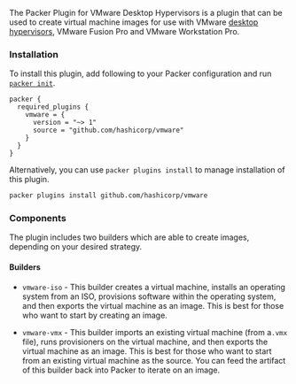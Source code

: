 <!-- markdownlint-disable first-line-h1 no-inline-html -->

The Packer Plugin for VMware Desktop Hypervisors is a plugin that can be used to create virtual
machine images for use with VMware [desktop hypervisors][desktop-hypervisors], VMware Fusion Pro
and VMware Workstation Pro.

### Installation

To install this plugin, add following to your Packer configuration and run
[`packer init`](/packer/docs/commands/init).

```hcl
packer {
  required_plugins {
    vmware = {
      version = "~> 1"
      source = "github.com/hashicorp/vmware"
    }
  }
}
```

Alternatively, you can use `packer plugins install` to manage installation of this plugin.

```sh
packer plugins install github.com/hashicorp/vmware
```

### Components

The plugin includes two builders which are able to create images, depending on your desired
strategy.

#### Builders

- `vmware-iso` - This builder creates a virtual machine, installs an operating system from an ISO,
  provisions software within the operating system, and then exports the virtual machine as an image.
  This is best for those who want to start by creating an image.

- `vmware-vmx` - This builder imports an existing virtual machine (from a`.vmx` file), runs
  provisioners on the virtual machine, and then exports the virtual machine as an image. This is
  best for those who want to start from an existing virtual machine as the source. You can feed the
  artifact of this builder back into Packer to iterate on an image.

[desktop-hypervisors]: https://www.vmware.com/products/desktop-hypervisor.html

